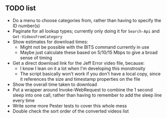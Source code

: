 ## TODO list

- Do a menu to choose categories from, rather than having to specify the ID number(s)<a name="catById"></a>
- Paginate for all lookup types; currently only doing it for `Search-Api` and `Get-VideosFromCategory`
- Show estimates for download times:
    - Might not be possible with the BITS command currently in use
    - Maybe just calculate these based on 5/10/15 Mbps to give a broad sense of timing
- Get a direct download link for the Jeff Error video file, because:
    - I know I lean on it a lot when I'm developing this monstrosity
    - The script basically won't work if you don't have a local copy, since it references the size and timestamp properties on the file
- Show the overall time taken to download
- Put a wrapper around Invoke-WebRequest to combine the 1 second sleep into one call, rather than having to remember to add the sleep line every time
- Write some more Pester tests to cover this whole mess
- Double check the sort order of the converted videos list
